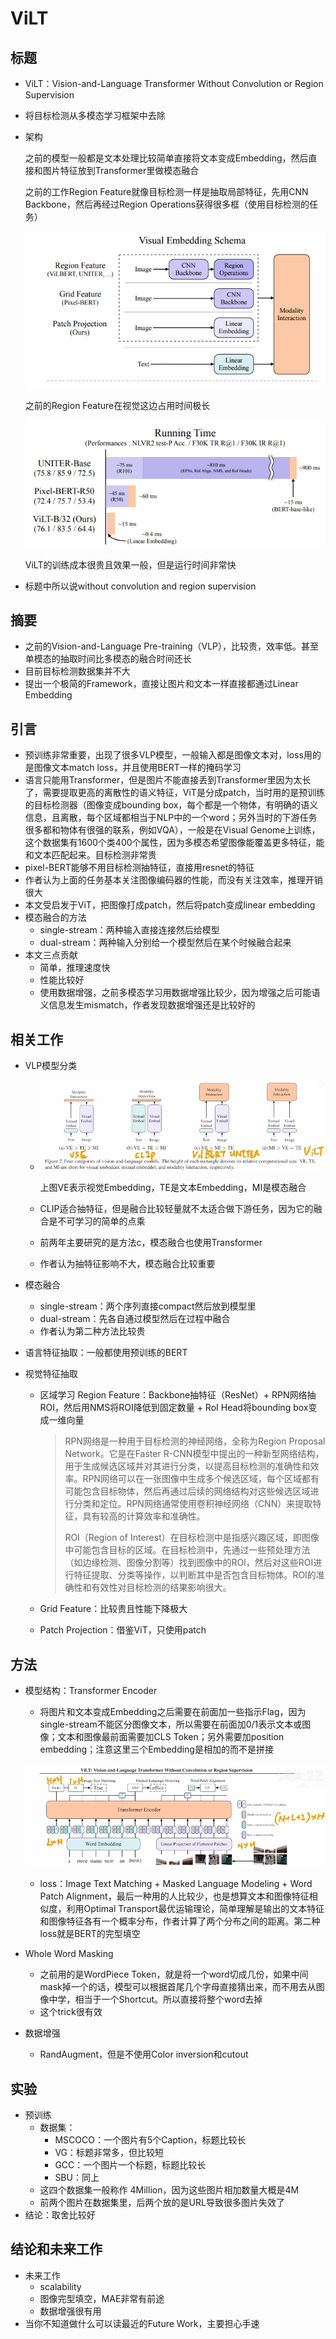 # ViLT

## 标题

- ViLT：Vision-and-Language Transformer Without Convolution or Region Supervision

- 将目标检测从多模态学习框架中去除

- 架构

  之前的模型一般都是文本处理比较简单直接将文本变成Embedding，然后直接和图片特征放到Transformer里做模态融合

  之前的工作Region Feature就像目标检测一样是抽取局部特征，先用CNN Backbone，然后再经过Region Operations获得很多框（使用目标检测的任务）

  ![image-20230505204250606](33-ViLT.assets/image-20230505204250606.png)

  之前的Region Feature在视觉这边占用时间极长

  ![image-20230505204522474](33-ViLT.assets/image-20230505204522474.png)

  ViLT的训练成本很贵且效果一般，但是运行时间非常快

- 标题中所以说without convolution and region supervision

## 摘要

- 之前的Vision-and-Language Pre-training（VLP），比较贵，效率低。甚至单模态的抽取时间比多模态的融合时间还长
- 目前目标检测数据集并不大
- 提出一个极简的Framework，直接让图片和文本一样直接都通过Linear Embedding

## 引言

- 预训练非常重要，出现了很多VLP模型，一般输入都是图像文本对，loss用的是图像文本match loss，并且使用BERT一样的掩码学习
- 语言只能用Transformer，但是图片不能直接丢到Transformer里因为太长了，需要提取更高的离散性的语义特征，ViT是分成patch，当时用的是预训练的目标检测器（图像变成bounding box，每个都是一个物体，有明确的语义信息，且离散，每个区域都相当于NLP中的一个word；另外当时的下游任务很多都和物体有很强的联系，例如VQA），一般是在Visual Genome上训练，这个数据集有1600个类400个属性，因为多模态希望图像能覆盖更多特征，能和文本匹配起来。目标检测非常贵
- pixel-BERT能够不用目标检测抽特征，直接用resnet的特征
- 作者认为上面的任务基本关注图像编码器的性能，而没有关注效率，推理开销很大
- 本文受启发于ViT，把图像打成patch，然后将patch变成linear embedding
- 模态融合的方法
  - single-stream：两种输入直接连接然后给模型
  - dual-stream：两种输入分别给一个模型然后在某个时候融合起来
- 本文三点贡献
  - 简单，推理速度快
  - 性能比较好
  - 使用数据增强，之前多模态学习用数据增强比较少，因为增强之后可能语义信息发生mismatch，作者发现数据增强还是比较好的

## 相关工作

- VLP模型分类

  - ![image-20230505211706144](33-ViLT.assets/image-20230505211706144.png)

    上图VE表示视觉Embedding，TE是文本Embedding，MI是模态融合

  - CLIP适合抽特征，但是融合比较轻量就不太适合做下游任务，因为它的融合是不可学习的简单的点乘

  - 前两年主要研究的是方法c，模态融合也使用Transformer

  - 作者认为抽特征影响不大，模态融合比较重要

- 模态融合

  - single-stream：两个序列直接compact然后放到模型里
  - dual-stream：先各自通过模型然后在过程中融合
  - 作者认为第二种方法比较贵

- 语言特征抽取：一般都使用预训练的BERT

- 视觉特征抽取

  - 区域学习 Region Feature：Backbone抽特征（ResNet）+ RPN网络抽ROI，然后用NMS将ROI降低到固定数量 + RoI Head将bounding box变成一维向量

    > RPN网络是一种用于目标检测的神经网络，全称为Region Proposal Network。它是在Faster R-CNN模型中提出的一种新型网络结构，用于生成候选区域并对其进行分类，以提高目标检测的准确性和效率。RPN网络可以在一张图像中生成多个候选区域，每个区域都有可能包含目标物体，然后再通过后续的网络结构对这些候选区域进行分类和定位。RPN网络通常使用卷积神经网络（CNN）来提取特征，具有较高的计算效率和准确性。
    >
    > ROI（Region of Interest）在目标检测中是指感兴趣区域，即图像中可能包含目标的区域。在目标检测中，先通过一些预处理方法（如边缘检测、图像分割等）找到图像中的ROI，然后对这些ROI进行特征提取、分类等操作，以判断其中是否包含目标物体。ROI的准确性和有效性对目标检测的结果影响很大。

  - Grid Feature：比较贵且性能下降极大

  - Patch Projection：借鉴ViT，只使用patch

## 方法

- 模型结构：Transformer Encoder

  - 将图片和文本变成Embedding之后需要在前面加一些指示Flag，因为single-stream不能区分图像文本，所以需要在前面加0/1表示文本或图像；文本和图像最前面需要加CLS Token；另外需要加position embedding；注意这里三个Embedding是相加的而不是拼接

  ![image-20230505213213279](33-ViLT.assets/image-20230505213213279.png)

  - loss：Image Text Matching + Masked Language Modeling + Word Patch Alignment，最后一种用的人比较少，也是想算文本和图像特征相似度，利用Optimal Transport最优运输理论，简单理解是输出的文本特征和图像特征各有一个概率分布，作者计算了两个分布之间的距离。第二种loss就是BERT的完型填空

- Whole Word Masking

  - 之前用的是WordPiece Token，就是将一个word切成几份，如果中间mask掉一个的话，模型可以根据首尾几个字母直接猜出来，而不用去从图像中学，相当于一个Shortcut。所以直接将整个word去掉
  - 这个trick很有效

- 数据增强

  - RandAugment，但是不使用Color inversion和cutout

## 实验

- 预训练
  - 数据集：
    - MSCOCO：一个图片有5个Caption，标题比较长
    - VG：标题非常多，但比较短
    - GCC：一个图片一个标题，标题比较长
    - SBU：同上
  - 这四个数据集一般称作 4Million，因为这些图片相加数量大概是4M
  - 前两个图片在数据集里，后两个放的是URL导致很多图片失效了
- 结论：取舍比较好

## 结论和未来工作

- 未来工作
  - scalability
  - 图像完型填空，MAE非常有前途
  - 数据增强很有用
- 当你不知道做什么可以读最近的Future Work，主要担心手速